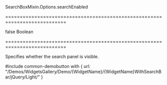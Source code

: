 <!--id-->SearchBoxMixin.Options.searchEnabled<!--/id-->
===========================================================================
<!--default-->false<!--/default-->
<!--type-->Boolean<!--/type-->
===========================================================================

<!--shortDescription-->
Specifies whether the search panel is visible. 
<!--/shortDescription-->

<!--fullDescription-->
#include common-demobutton with {
    url: "/Demos/WidgetsGallery/Demo/{WidgetName}/{WidgetName}WithSearchBar/jQuery/Light/"
}
<!--/fullDescription-->